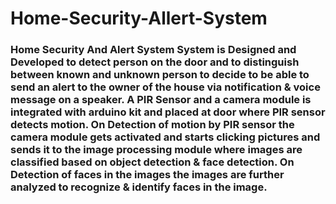 # Home-Security-Allert-System

### Home Security And Alert System System is Designed and Developed to detect person on the door and to distinguish between known and unknown person to decide to be able to send an alert to the owner of the house via notification & voice message on a speaker. A PIR Sensor and a camera module is integrated with arduino kit and placed at door where PIR sensor detects motion. On Detection of motion by PIR sensor the camera module gets activated and starts clicking pictures and sends it to the image processing module where images are classified based on object detection & face detection. On Detection of faces in the images the images are further analyzed to recognize & identify faces in the image.

